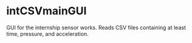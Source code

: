 # intCSVmainGUI
GUI for the internship sensor works. Reads CSV files containing at least time, pressure, and acceleration.
